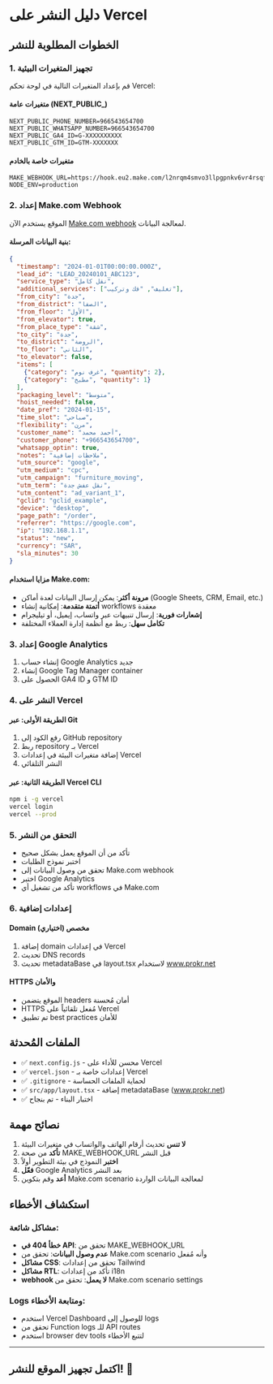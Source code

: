 # دليل النشر على Vercel

## الخطوات المطلوبة للنشر

### 1. تجهيز المتغيرات البيئية
قم بإعداد المتغيرات التالية في لوحة تحكم Vercel:

#### متغيرات عامة (NEXT_PUBLIC_)
```
NEXT_PUBLIC_PHONE_NUMBER=966543654700
NEXT_PUBLIC_WHATSAPP_NUMBER=966543654700
NEXT_PUBLIC_GA4_ID=G-XXXXXXXXXX
NEXT_PUBLIC_GTM_ID=GTM-XXXXXXX
```

#### متغيرات خاصة بالخادم
```
MAKE_WEBHOOK_URL=https://hook.eu2.make.com/l2nrqm4smvo3llpgpnkv6vr4rsqf6g37
NODE_ENV=production
```

### 2. إعداد Make.com Webhook
الموقع يستخدم الآن [Make.com webhook](https://hook.eu2.make.com/l2nrqm4smvo3llpgpnkv6vr4rsqf6g37) لمعالجة البيانات.

#### بنية البيانات المرسلة:
```json
{
  "timestamp": "2024-01-01T00:00:00.000Z",
  "lead_id": "LEAD_20240101_ABC123",
  "service_type": "نقل كامل",
  "additional_services": ["تغليف", "فك وتركيب"],
  "from_city": "جدة",
  "from_district": "الصفا",
  "from_floor": "الأول",
  "from_elevator": true,
  "from_place_type": "شقة",
  "to_city": "جدة", 
  "to_district": "الروضة",
  "to_floor": "الثاني",
  "to_elevator": false,
  "items": [
    {"category": "غرف نوم", "quantity": 2},
    {"category": "مطبخ", "quantity": 1}
  ],
  "packaging_level": "متوسط",
  "hoist_needed": false,
  "date_pref": "2024-01-15",
  "time_slot": "صباحي",
  "flexibility": "مرن",
  "customer_name": "أحمد محمد",
  "customer_phone": "+966543654700",
  "whatsapp_optin": true,
  "notes": "ملاحظات إضافية",
  "utm_source": "google",
  "utm_medium": "cpc",
  "utm_campaign": "furniture_moving",
  "utm_term": "نقل عفش جدة",
  "utm_content": "ad_variant_1",
  "gclid": "gclid_example",
  "device": "desktop",
  "page_path": "/order",
  "referrer": "https://google.com",
  "ip": "192.168.1.1",
  "status": "new",
  "currency": "SAR",
  "sla_minutes": 30
}
```

#### مزايا استخدام Make.com:
- **مرونة أكثر**: يمكن إرسال البيانات لعدة أماكن (Google Sheets, CRM, Email, etc.)
- **أتمتة متقدمة**: إمكانية إنشاء workflows معقدة
- **إشعارات فورية**: إرسال تنبيهات عبر واتساب، إيميل، أو تيليجرام
- **تكامل سهل**: ربط مع أنظمة إدارة العملاء المختلفة

### 3. إعداد Google Analytics
1. إنشاء حساب Google Analytics جديد
2. إنشاء Google Tag Manager container
3. الحصول على GA4 ID و GTM ID

### 4. النشر على Vercel

#### الطريقة الأولى: عبر Git
1. رفع الكود إلى GitHub repository
2. ربط repository بـ Vercel
3. إضافة متغيرات البيئة في إعدادات Vercel
4. النشر التلقائي

#### الطريقة الثانية: عبر Vercel CLI
```bash
npm i -g vercel
vercel login
vercel --prod
```

### 5. التحقق من النشر
- تأكد من أن الموقع يعمل بشكل صحيح
- اختبر نموذج الطلبات
- تحقق من وصول البيانات إلى Make.com webhook
- اختبر Google Analytics
- تأكد من تشغيل أي workflows في Make.com

### 6. إعدادات إضافية

#### Domain مخصص (اختياري)
1. إضافة domain في إعدادات Vercel
2. تحديث DNS records
3. تحديث metadataBase في layout.tsx لاستخدام www.prokr.net

#### HTTPS والأمان
- الموقع يتضمن headers أمان مُحسنة
- HTTPS مُفعل تلقائياً على Vercel
- تم تطبيق best practices للأمان

## الملفات المُحدثة

- ✅ `next.config.js` - محسن للأداء على Vercel
- ✅ `vercel.json` - إعدادات خاصة بـ Vercel
- ✅ `.gitignore` - لحماية الملفات الحساسة
- ✅ `src/app/layout.tsx` - إضافة metadataBase (www.prokr.net)
- ✅ اختبار البناء - تم بنجاح

## نصائح مهمة

1. **لا تنس** تحديث أرقام الهاتف والواتساب في متغيرات البيئة
2. **تأكد** من صحة MAKE_WEBHOOK_URL قبل النشر
3. **اختبر** النموذج في بيئة التطوير أولاً
4. **فعّل** Google Analytics بعد النشر
5. **أعد** وقم بتكوين Make.com scenario لمعالجة البيانات الواردة

## استكشاف الأخطاء

### مشاكل شائعة:
- **خطأ 404 في API**: تحقق من MAKE_WEBHOOK_URL
- **عدم وصول البيانات**: تحقق من Make.com scenario وأنه مُفعل
- **مشاكل CSS**: تحقق من إعدادات Tailwind
- **مشاكل RTL**: تأكد من إعدادات i18n
- **webhook لا يعمل**: تحقق من Make.com scenario settings

### Logs ومتابعة الأخطاء:
- استخدم Vercel Dashboard للوصول إلى logs
- تحقق من Function logs للـ API routes
- استخدم browser dev tools لتتبع الأخطاء

---

## اكتمل تجهيز الموقع للنشر! 🎉
